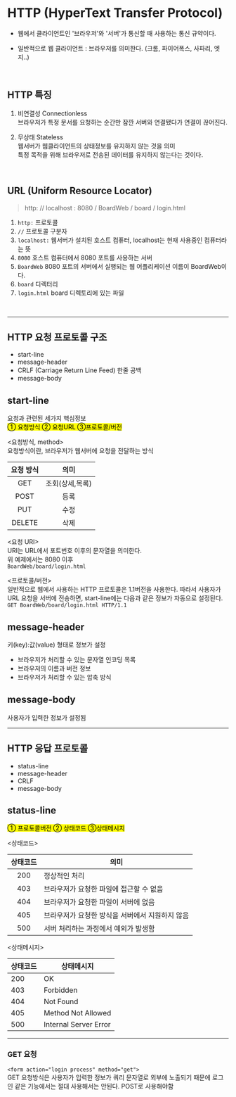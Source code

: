 # HTTP (HyperText Transfer Protocol)
- 웹에서 클라이언트인 '브라우저'와 '서버'가 통신할 때 사용하는 통신 규약이다.

- 일반적으로 웹 클라이언트 : 브라우저를 의미한다. (크롬, 파이어폭스, 사파리, 엣지..)

<br>

## HTTP 특징
1. 비연결성 Connectionless <br>
브라우저가 특정 문서를 요청하는 순간만 잠깐 서버와 연결됐다가 연결이 끊어진다.

2. 무상태 Stateless <br>
웹서버가 웹클라이언트의 상태정보를 유지하지 않는 것을 의미 <br>
특정 목적을 위해 브라우저로 전송된 데이터를 유지하지 않는다는 것이다.

<br>

## URL (Uniform Resource Locator)
> http: // localhost : 8080 / BoardWeb / board / login.html
1. `http:` 프로토콜
2. `//` 프로토콜 구분자
3. `localhost:` 웹서버가 설치된 호스트 컴퓨터, localhost는 현재 사용중인 컴퓨터라는 뜻
4. `8080` 호스트 컴퓨터에서 8080 포트를 사용하는 서버
5. `BoardWeb` 8080 포트의 서버에서 실행되는 웹 어플리케이션 이름이 BoardWeb이다.
6. `board` 디렉터리
7. `login.html` board 디렉토리에 있는 파일

<br>

***


## HTTP 요청 프로토콜 구조
- start-line
- message-header
- CRLF (Carriage Return Line Feed) 한줄 공백
- message-body
  
## start-line
요청과 관련된 세가지 핵심정보 <br>
<mark>① 요청방식 ② 요청URL ③프로토콜/버전</mark>

<요청방식, method> <br>
요청방식이란, 브라우저가 웹서버에 요청을 전달하는 방식

| 요청 방식 | 의미 |
| :---: | :---: |
| GET | 조회(상세,목록) |
| POST | 등록 |
| PUT | 수정 |
| DELETE | 삭제 |

<요청 URI> <br>
URI는 URL에서 포트번호 이후의 문자열을 의미한다. <br>
위 예제에서는 8080 이후 <br>
`BoardWeb/board/login.html`

<프로토콜/버전> <br>
일반적으로 웹에서 사용하는 HTTP 프로토콜은 1.1버전을 사용한다. 따라서 사용자가 URL 요청을 서버에 전송하면, start-line에는 다음과 같은 정보가 자동으로 설정된다. <br>
`GET BoardWeb/board/login.html HTTP/1.1`

## message-header
키(key):값(value) 형태로 정보가 설정 <br>
- 브라우저가 처리할 수 있는 문자열 인코딩 목록
- 브라우저의 이름과 버전 정보
- 브라우저가 처리할 수 있는 압축 방식

## message-body
사용자가 입력한 정보가 설정됨 <br>

***
## HTTP 응답 프로토콜
- status-line
- message-header
- CRLF
- message-body

## status-line
<mark>① 프로토콜버전 ② 상태코드 ③상태메시지</mark>

<상태코드>

| 상태코드 | 의미 |
| :---: | --- |
| 200 | 정상적인 처리 |
| 403 | 브라우저가 요청한 파일에 접근할 수 없음 |
| 404 | 브라우저가 요청한 파일이 서버에 없음 |
| 405 | 브라우저가 요청한 방식을 서버에서 지원하지 않음 |
| 500 | 서버 처리하는 과정에서 예외가 발생함 |


<상태메시지>

| 상태코드 | 상태메시지 |
| --- | --- |
| 200 | OK |
| 403 | Forbidden |
| 404 | Not Found |
| 405 | Method Not Allowed |
| 500 | Internal Server Error |

***
### GET 요청
`<form action="login process" method="get">`
<br>
GET 요청방식은 사용자가 입력한 정보가 쿼리 문자열로 외부에 노출되기 때문에 로그인 같은 기능에서는 절대 사용해서는 안된다. POST로 사용해야함

